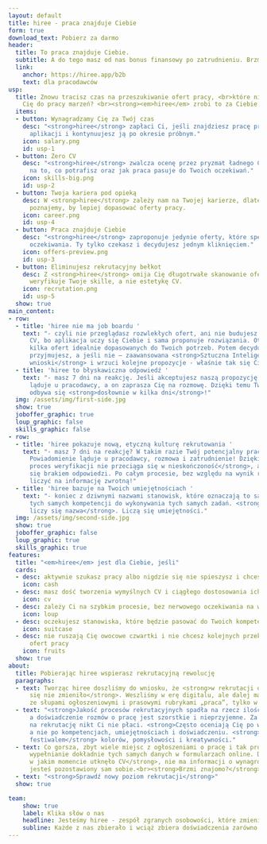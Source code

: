 ```yaml
---
layout: default
title: hiree - praca znajduje Ciebie
form: true
download_text: Pobierz za darmo
header:
  title: To praca znajduje Ciebie.
  subtitle: A do tego masz od nas bonus finansowy po zatrudnieniu. Brzmi dobrze? Ściągnij aplikację i przekonaj się jak prosta może być rekrutacja!
  link:
    anchor: https://hiree.app/b2b
    text: dla pracodawców
usp:
  title: Znowu tracisz czas na przeszukiwanie ofert pracy, <br>które nie zbliżają
    Cię do pracy marzeń? <br><strong><em>hiree</em> zrobi to za Ciebie.</strong>
  items:
  - button: Wynagradzamy Cię za Twój czas
    desc: "<strong>hiree</strong> zapłaci Ci, jeśli znajdziesz pracę przy pomocy naszej
      aplikacji i kontynuujesz ją po okresie próbnym."
    icon: salary.png
    id: usp-1
  - button: Zero CV
    desc: "<strong>hiree</strong> zwalcza ocenę przez pryzmat ładnego CV i stawia
      na to, co potrafisz oraz jak praca pasuje do Twoich oczekiwań."
    icon: skills-big.png
    id: usp-2
  - button: Twoja kariera pod opieką
    desc: W <strong>hiree</strong> zależy nam na Twojej karierze, dlatego ciągle Cię
      poznajemy, by lepiej dopasować oferty pracy.
    icon: career.png
    id: usp-4
  - button: Praca znajduje Ciebie
    desc: "<strong>hiree</strong> zaproponuje jedynie oferty, które spełnią Twoje
      oczekiwania. Ty tylko czekasz i decydujesz jednym kliknięciem."
    icon: offers-preview.png
    id: usp-3
  - button: Eliminujesz rekrutacyjny bełkot
    desc: Z <strong>hiree</strong> omija Cię długotrwałe skanowanie ofert - rekruter
      weryfikuje Twoje skille, a nie estetykę CV.
    icon: recrutation.png
    id: usp-5
  show: true
main_content:
- row:
  - title: 'hiree nie ma job boardu '
    text: "- czyli nie przeglądasz rozwlekłych ofert, ani nie budujesz obszernego
      CV, bo aplikacja uczy się Ciebie i sama proponuje rozwiązania. Otrzymujesz tylko
      kilka ofert idealnie dopasowanych do Twoich potrzeb. Potem decydujesz czy je
      przyjmujesz, a jeśli nie – zaawansowana <strong>Sztuczna Inteligencja wyciągnie
      wnioski</strong> i wrzuci kolejne propozycje - właśnie tak się Ciebie uczy!"
  - title: 'hiree to błyskawiczna odpowiedź '
    text: "- masz 7 dni na reakcję. Jeśli akceptujesz naszą propozycję, powiadomienie
      ląduje u pracodawcy, a on zaprasza Cię na rozmowę. Dzięki temu Twój proces weryfikacji
      odbywa się <strong>dosłownie w kilka dni</strong>!"
  img: /assets/img/first-side.jpg
  show: true
  joboffer_graphic: true
  loup_graphic: false
  skills_graphic: false
- row:
  - title: 'hiree pokazuje nową, etyczną kulturę rekrutowania '
    text: "- masz 7 dni na reakcję? W takim razie Twój potencjalny pracodawca również.
      Powiadomienie ląduje u pracodawcy, rozmowa i zatrudnienie! Dzięki temu <strong>Twój
      proces weryfikacji nie przeciąga się w nieskończoność</strong>, a Ty nie denerwujesz
      się brakiem odpowiedzi. Po całym procesie, bez względu na wynik rozmów, możesz
      liczyć na informację zwrotną!"
  - title: 'hiree bazuje na Twoich umiejętnościach '
    text: "- koniec z dziwnymi nazwami stanowisk, które oznaczają to samo i potrzebują
      tych samych kompetencji do wykonywania tych samych zadań. <strong>U nas nie
      liczy się nazwa</strong>. Liczą się umiejętności."
  img: /assets/img/second-side.jpg
  show: true
  joboffer_graphic: false
  loup_graphic: true
  skills_graphic: true
features:
  title: "<em>hiree</em> jest dla Ciebie, jeśli"
  cards:
  - desc: aktywnie szukasz pracy albo nigdzie się nie spieszysz i chcesz być na bieżąco
    icon: cash
  - desc: masz dość tworzenia wymyślnych CV i ciągłego dostosowania ich do ofert
    icon: cv
  - desc: zależy Ci na szybkim procesie, bez nerwowego oczekiwania na wiadomość
    icon: loup
  - desc: oczekujesz stanowiska, które będzie pasować do Twoich kompetencji, bez rozczarowań
    icon: suitcase
  - desc: nie ruszają Cię owocowe czwartki i nie chcesz kolejnych przekolorowanych
      ofert pracy
    icon: fruits
  show: true
about:
  title: Pobierając hiree wspierasz rekrutacyjną rewolucję
  paragraphs:
  - text: Tworząc hiree doszliśmy do wniosku, że <strong>w rekrutacji od 100 lat nic
      się nie zmieniło</strong>. Weszliśmy w erę digitalu, ale dalej mamy do czynienia
      ze słupami ogłoszeniowymi i prasowymi rubrykami „praca”, tylko w formie online.
  - text: "<strong>Jakość procesów rekrutacyjnych spadła na rzecz ilości</strong>,
      a doświadczenie rozmów o pracę jest szorstkie i nieprzyjemne. Za czas poświęcony
      na rekrutację nikt Ci nie płaci. <strong>Często oceniają Cię po wyglądzie CV</strong>,
      a nie po kompetencjach, umiejętnościach i doświadczeniu. <strong>CV stało się
      festiwalem</strong> kolorów, pomysłowości i kreatywności."
  - text: Co gorsza, zbyt wiele miejsc z ogłoszeniami o pracę i tak prosi o<strong>
      wypełnianie dokładnie tych samych danych w formularzach online. Dalej nie wiadomo
      w jakim momencie utknęło CV</strong>, nie ma informacji o wynagrodzeniu, a Ty
      jesteś pozostawiony sam sobie.<br><strong>Brzmi znajomo?</strong>
  - text: "<strong>Sprawdź nowy poziom rekrutacji</strong>"
  show: true

team:
    show: true
    label: Klika słów o nas
    headline: Jesteśmy hiree - zespół zgranych osobowości, które zmieniają skostniałe podejście do rekrutacji
    subline: Każde z nas zbierało i wciąż zbiera doświadczenia zarówno w korporacjach, jak i startupach, wśród polskich i zagranicznych klientów, w projektach dla lokalnych i globalnych marek. Zdążyliśmy się nauczyć, że narzekaniem nie pchniemy nic do przodu. Wiemy, że same marzenia nie wystarczą. Dzięki temu idealnie łączymy wizję z działaniem. Dorzucamy do tego nowe technologie, zorientowanie na użytkownika i… robimy rewolucję!
---
```


